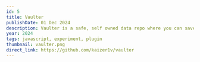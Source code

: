 ```yaml
---
id: 5
title: Vaulter
publishDate: 01 Dec 2024
description: Vaulter is a safe, self owned data repo where you can save all your logins and retrieve it right when you need it.
year: 2024
tags: javascript, experiment, plugin
thumbnail: vaulter.png
direct_link: https://github.com/kaizer1v/vaulter
---
```


